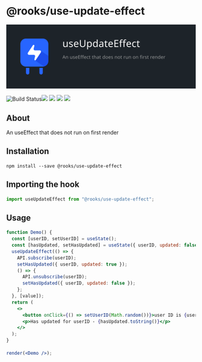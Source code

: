 # @rooks/use-update-effect

![TitleCard](/packages/update-effect/title-card.svg)

![Build Status](https://github.com/imbhargav5/rooks/workflows/Node%20CI/badge.svg)![](https://img.shields.io/npm/v/@rooks/use-update-effect/latest.svg) ![](https://img.shields.io/npm/l/@rooks/use-update-effect.svg) ![](https://img.shields.io/bundlephobia/min/@rooks/use-update-effect.svg) ![](https://img.shields.io/david/imbhargav5/rooks.svg?path=packages%2Fupdate-effect)

## About

An useEffect that does not run on first render

## Installation

```
npm install --save @rooks/use-update-effect
```

## Importing the hook

```javascript
import useUpdateEffect from "@rooks/use-update-effect";
```

## Usage

```jsx
function Demo() {
  const [userID, setUserID] = useState();
  const [hasUpdated, setHasUpdated] = useState({ userID, updated: false });
  useUpdateEffect(() => {
    API.subscribe(userID);
    setHasUpdated({ userID, updated: true });
    () => {
      API.unsubscribe(userID);
      setHasUpdated({ userID, updated: false });
    };
  }, [value]);
  return (
    <>
      <button onClick={() => setUserID(Math.random())}>user ID is {userID}</button>
      <p>Has updated for userID - {hasUpdated.toString()}</p>
    </>
  );
}

render(<Demo />);
```
